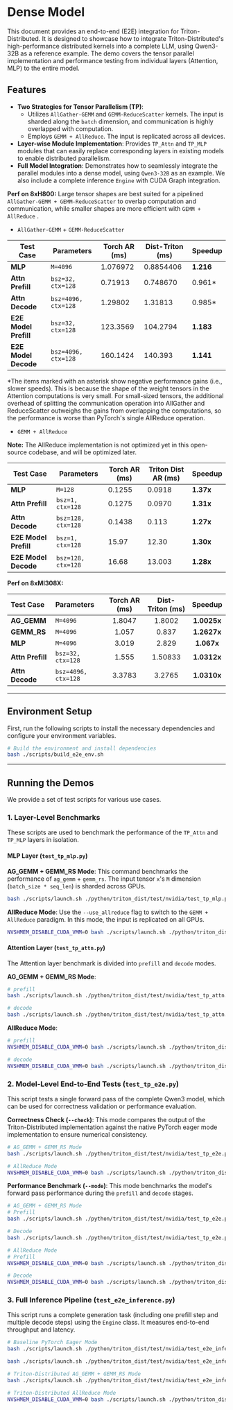 # Dense Model

This document provides an end-to-end (E2E) integration for Triton-Distributed. It is designed to showcase how to integrate Triton-Distributed's high-performance distributed kernels into a complete LLM, using Qwen3-32B as a reference example. The demo covers the tensor parallel implementation and performance testing from individual layers (Attention, MLP) to the entire model.

## Features

  * **Two Strategies for Tensor Parallelism (TP)**:
      * Utilizes `AllGather-GEMM` and `GEMM-ReduceScatter` kernels. The input is sharded along the `batch` dimension, and communication is highly overlapped with computation.
      * Employs `GEMM + AllReduce`. The input is replicated across all devices.
  * **Layer-wise Module Implementation**: Provides `TP_Attn` and `TP_MLP` modules that can easily replace corresponding layers in existing models to enable distributed parallelism.
  * **Full Model Integration**: Demonstrates how to seamlessly integrate the parallel modules into a dense model, using `Qwen3-32B` as an example. We also include a complete inference `Engine` with CUDA Graph integration.

**Perf on 8xH800:** Large tensor shapes are best suited for a pipelined `AllGather-GEMM + GEMM-ReduceScatter` to overlap computation and communication, while smaller shapes are more efficient with `GEMM + AllReduce` .

- `AllGather-GEMM` + `GEMM-ReduceScatter`

| Test Case | Parameters | Torch AR (ms) | Dist-Triton (ms) | Speedup |
|---|---|---|---|---|
| **MLP** | `M=4096` | 1.076972 | 0.8854406 | **1.216** |
| **Attn Prefill** | `bsz=32, ctx=128` | 0.71913 | 0.748670 | 0.961* |
| **Attn Decode** | `bsz=4096, ctx=128` | 1.29802 | 1.31813 | 0.985* |
| **E2E Model Prefill**| `bsz=32, ctx=128` | 123.3569 | 104.2794 | **1.183** |
| **E2E Model Decode**| `bsz=4096, ctx=128` | 160.1424 | 140.393 | **1.141** |

*The items marked with an asterisk show negative performance gains (i.e., slower speeds). This is because the shape of the weight tensors in the Attention computations is very small. For small-sized tensors, the additional overhead of splitting the communication operation into AllGather and ReduceScatter outweighs the gains from overlapping the computations, so the performance is worse than PyTorch's single AllReduce operation.

- `GEMM + AllReduce`

**Note:** The AllReduce implementation is not optimized yet in this open-source codebase, and will be optimized later.

| Test Case | Parameters | Torch AR (ms) | Triton Dist AR (ms) | Speedup |
|---|---|---|---|---|
| **MLP** | `M=128` | 0.1255 | 0.0918 | **1.37x** |
| **Attn Prefill** | `bsz=1, ctx=128` | 0.1275 | 0.0970 | **1.31x** |
| **Attn Decode** | `bsz=128, ctx=128` | 0.1438 | 0.113 | **1.27x** |
| **E2E Model Prefill** | `bsz=1, ctx=128` | 15.97 | 12.30 | **1.30x** |
| **E2E Model Decode** | `bsz=128, ctx=128` | 16.68 | 13.003 | **1.28x** |

**Perf on 8xMI308X:** 

| Test Case | Parameters | Torch AR (ms) | Dist-Triton (ms) | Speedup |
| :--- | :--- | :---: | :---: | :---: |
| **AG_GEMM** | `M=4096` | 1.8047 | 1.8002 | **1.0025x** |
| **GEMM_RS** | `M=4096` | 1.057 | 0.837 | **1.2627x** |
| **MLP** | `M=4096` | 3.019 | 2.829 | **1.067x** |
| **Attn Prefill** | `bsz=32, ctx=128` | 1.555 | 1.50833 | **1.0312x** |
| **Attn Decode** | `bsz=4096, ctx=128`| 3.3783 | 3.2765 | **1.0310x** |

-----

## Environment Setup

First, run the following scripts to install the necessary dependencies and configure your environment variables.

```bash
# Build the environment and install dependencies
bash ./scripts/build_e2e_env.sh
```

-----

## Running the Demos

We provide a set of test scripts for various use cases.

### 1\. Layer-Level Benchmarks

These scripts are used to benchmark the performance of the `TP_Attn` and `TP_MLP` layers in isolation.

#### MLP Layer (`test_tp_mlp.py`)

**AG_GEMM + GEMM_RS Mode**:
This command benchmarks the performance of `ag_gemm` + `gemm_rs`. The input tensor `x`'s `M` dimension (`batch_size * seq_len`) is sharded across GPUs.

```bash
bash ./scripts/launch.sh ./python/triton_dist/test/nvidia/test_tp_mlp.py --M 4096 --model Qwen/Qwen3-32B
```

**AllReduce Mode**:
Use the `--use_allreduce` flag to switch to the `GEMM + AllReduce` paradigm. In this mode, the input is replicated on all GPUs.

```bash
NVSHMEM_DISABLE_CUDA_VMM=0 bash ./scripts/launch.sh ./python/triton_dist/test/nvidia/test_tp_mlp.py --M 128 --model Qwen/Qwen3-32B --use_allreduce --allreduce_method two_shot_multimem
```

#### Attention Layer (`test_tp_attn.py`)

The Attention layer benchmark is divided into `prefill` and `decode` modes.

**AG_GEMM + GEMM_RS Mode**:

```bash
# prefill
bash ./scripts/launch.sh ./python/triton_dist/test/nvidia/test_tp_attn.py --bsz 32 --seq_len 128 --model Qwen/Qwen3-32B --mode prefill

# decode
bash ./scripts/launch.sh ./python/triton_dist/test/nvidia/test_tp_attn.py --bsz 4096 --seq_len 128 --model Qwen/Qwen3-32B --mode decode
```

**AllReduce Mode**:

```bash
# prefill
NVSHMEM_DISABLE_CUDA_VMM=0 bash ./scripts/launch.sh ./python/triton_dist/test/nvidia/test_tp_attn.py --bsz 1 --seq_len 128 --model Qwen/Qwen3-32B --mode prefill --use_allreduce --allreduce_method two_shot_multimem

# decode
NVSHMEM_DISABLE_CUDA_VMM=0 bash ./scripts/launch.sh ./python/triton_dist/test/nvidia/test_tp_attn.py --bsz 128 --seq_len 128 --model Qwen/Qwen3-32B --mode decode --use_allreduce --allreduce_method two_shot_multimem
```

### 2\. Model-Level End-to-End Tests (`test_tp_e2e.py`)

This script tests a single forward pass of the complete Qwen3 model, which can be used for correctness validation or performance evaluation.

**Correctness Check (`--check`)**:
This mode compares the output of the Triton-Distributed implementation against the native PyTorch eager mode implementation to ensure numerical consistency.

```bash
# AG_GEMM + GEMM_RS Mode
bash ./scripts/launch.sh ./python/triton_dist/test/nvidia/test_tp_e2e.py --bsz 8 --seq_len 256 --model Qwen/Qwen3-32B --check

# AllReduce Mode
NVSHMEM_DISABLE_CUDA_VMM=0 bash ./scripts/launch.sh ./python/triton_dist/test/nvidia/test_tp_e2e.py --bsz 8 --seq_len 128 --model Qwen/Qwen3-32B --check --use_allreduce --allreduce_method two_shot_multimem
```

**Performance Benchmark (`--mode`)**:
This mode benchmarks the model's forward pass performance during the `prefill` and `decode` stages.

```bash
# AG_GEMM + GEMM_RS Mode
# Prefill
bash ./scripts/launch.sh ./python/triton_dist/test/nvidia/test_tp_e2e.py --bsz 32 --seq_len 128 --model Qwen/Qwen3-32B --mode prefill

# Decode
bash ./scripts/launch.sh ./python/triton_dist/test/nvidia/test_tp_e2e.py --bsz 4096 --seq_len 128 --model Qwen/Qwen3-32B --mode decode

# AllReduce Mode
# Prefill
NVSHMEM_DISABLE_CUDA_VMM=0 bash ./scripts/launch.sh ./python/triton_dist/test/nvidia/test_tp_e2e.py --bsz 1 --seq_len 128 --model Qwen/Qwen3-32B --mode prefill --use_allreduce --allreduce_method two_shot_multimem

# Decode
NVSHMEM_DISABLE_CUDA_VMM=0 bash ./scripts/launch.sh ./python/triton_dist/test/nvidia/test_tp_e2e.py --bsz 128 --seq_len 128 --model Qwen/Qwen3-32B --mode decode --use_allreduce --allreduce_method two_shot_multimem
```


### 3\. Full Inference Pipeline (`test_e2e_inference.py`)

This script runs a complete generation task (including one prefill step and multiple decode steps) using the `Engine` class. It measures end-to-end throughput and latency.
```bash
# Baseline PyTorch Eager Mode
bash ./scripts/launch.sh ./python/triton_dist/test/nvidia/test_e2e_inference.py --bsz 4096 --gen_len 128 --max_length 150

bash ./scripts/launch.sh ./python/triton_dist/test/nvidia/test_e2e_inference.py --bsz 128 --gen_len 128 --max_length 150

# Triton-Distributed AG_GEMM + GEMM_RS Mode
bash ./scripts/launch.sh ./python/triton_dist/test/nvidia/test_e2e_inference.py --bsz 4096 --gen_len 128 --max_length 150 --triton_dist

# Triton-Distributed AllReduce Mode
NVSHMEM_DISABLE_CUDA_VMM=0 bash ./scripts/launch.sh ./python/triton_dist/test/nvidia/test_e2e_inference.py --bsz 128 --gen_len 128 --max_length 150 --triton_dist_AR
```